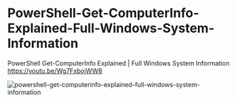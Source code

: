 # PowerShell-Get-ComputerInfo-Explained-Full-Windows-System-Information
PowerShell Get-ComputerInfo Explained | Full Windows System Information
https://youtu.be/Wg7FxbojWW8

![powershell-get-computerinfo-explained-full-windows-system-information](https://github.com/user-attachments/assets/fd07808a-3e4e-445f-a8ba-180617255d7b)
